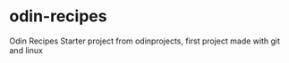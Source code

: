 # odin-recipes
Odin Recipes
Starter project from odinprojects, first project made with git and linux